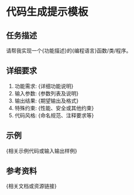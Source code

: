 <!--
# 代码生成提示模板使用说明

## 适用场景
本模板适用于需要AI帮助生成代码的场景，包括函数、类或完整程序的实现。

## 使用方法
1. 替换{功能描述}，说明你需要实现的功能
2. 指定{编程语言}，如Python、JavaScript、Java等
3. 填写{详细功能说明}，提供更多关于功能的细节
4. 列出{参数列表及说明}，说明输入参数的名称、类型和用途
5. 描述{期望输出及格式}，说明代码应返回什么以及格式要求
6. 说明{性能、安全或其他约束}，如时间复杂度要求、内存限制等
7. 指定{命名规范、注释要求等}，确保生成的代码符合你的编码风格
8. 提供{相关示例代码或输入输出样例}，帮助AI更好地理解你的需求
9. 添加{相关文档或资源链接}，提供更多参考信息
-->
# 代码生成提示模板

## 任务描述
请帮我实现一个{功能描述}的{编程语言}函数/类/程序。

## 详细要求
1. 功能需求: {详细功能说明}
2. 输入参数: {参数列表及说明}
3. 输出结果: {期望输出及格式}
4. 特殊约束: {性能、安全或其他约束}
5. 代码风格: {命名规范、注释要求等}

## 示例
{相关示例代码或输入输出样例}

## 参考资料
{相关文档或资源链接}
